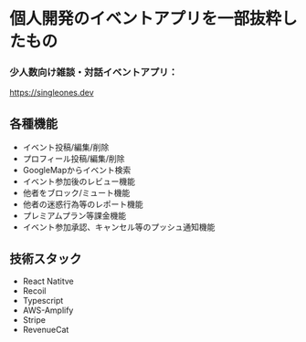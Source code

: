 # 個人開発のイベントアプリを一部抜粋したもの

### 少人数向け雑談・対話イベントアプリ：
https://singleones.dev

## 各種機能
- イベント投稿/編集/削除
- プロフィール投稿/編集/削除
- GoogleMapからイベント検索
- イベント参加後のレビュー機能
- 他者をブロック/ミュート機能
- 他者の迷惑行為等のレポート機能
- プレミアムプラン等課金機能
- イベント参加承認、キャンセル等のプッシュ通知機能

## 技術スタック
- React Natitve
- Recoil
- Typescript
- AWS-Amplify
- Stripe
- RevenueCat


